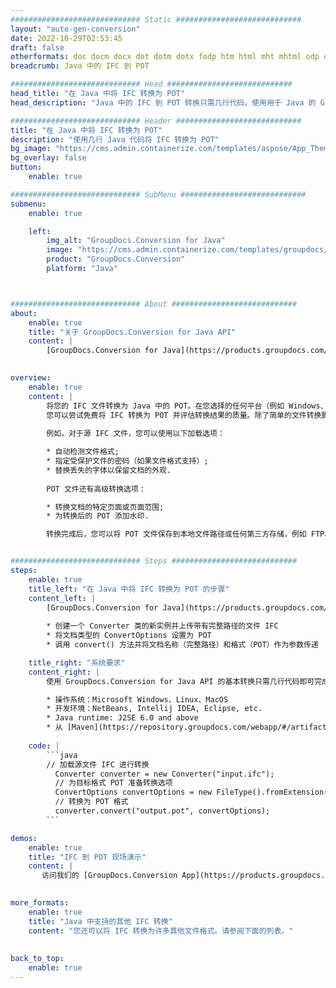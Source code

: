 ```yaml
---
############################# Static ############################
layout: "auto-gen-conversion"
date: 2022-10-29T02:53:45
draft: false
otherformats: doc docm docx dot dotm dotx fodp htm html mht mhtml odp odt otp pot potm potx pps ppsm ppsx ppt pptm pptx rtf
breadcrumb: Java 中的 IFC 到 POT

############################# Head ############################
head_title: "在 Java 中将 IFC 转换为 POT"
head_description: "Java 中的 IFC 到 POT 转换只需几行代码。使用用于 Java 的 GroupDocs 文档转换 API 转换 160 多种文件格式"

############################# Header ############################
title: "在 Java 中将 IFC 转换为 POT"
description: "使用几行 Java 代码将 IFC 转换为 POT"
bg_image: "https://cms.admin.containerize.com/templates/aspose/App_Themes/V3/images/bg/header1.png"
bg_overlay: false
button:
    enable: true

############################# SubMenu ############################
submenu:
    enable: true

    left:
        img_alt: "GroupDocs.Conversion for Java"
        image: "https://cms.admin.containerize.com/templates/groupdocs/images/product-logos/90x90-noborder/groupdocs-conversion-java.png"
        product: "GroupDocs.Conversion"
        platform: "Java"



############################# About ############################
about:
    enable: true
    title: "关于 GroupDocs.Conversion for Java API"
    content: |
        [GroupDocs.Conversion for Java](https://products.groupdocs.com/conversion/java/) 是一种高级文件格式转换 API，用于在 Microsoft Office、OpenDocument、PDF、HTML、电子邮件、CAD 等流行图像和文档格式之间进行转换。只需几行代码即可完成更多工作。本机 API 会自动检测原始文档的格式，并提供许多选项来自定义转换后的文档。除了从文档中提取信息的功能外，它还默认支持将转换结果缓存到本地磁盘。但是，任何类型的缓存存储都可以通过实施适当的接口来支持 - Amazon S3、Dropbox、Google Drive、Windows Azure、Reddis 或任何其他接口。
    

overview:
    enable: true
    content: |
        将您的 IFC 文件转换为 Java 中的 POT。在您选择的任何平台（例如 Windows、Linux、macOS）上，只需几行 Java 代码。
        您可以尝试免费将 IFC 转换为 POT 并评估转换结果的质量。除了简单的文件转换脚本外，您还可以尝试更复杂的选项来加载 IFC 源文件并存储 POT 输出。 
        
        例如，对于源 IFC 文件，您可以使用以下加载选项：

        * 自动检测文件格式;
        * 指定受保护文件的密码（如果文件格式支持）;
        * 替换丢失的字体以保留文档的外观.
        
        POT 文件还有高级转换选项：

        * 转换文档的特定页面或页面范围;
        * 为转换后的 POT 添加水印.

        转换完成后，您可以将 POT 文件保存到本地文件路径或任何第三方存储，例如 FTP、Amazon S3、Google Drive、Dropbox 等。请注意 - 转换 IFC到 POT，您不需要安装任何额外的软件，例如 MS Office、Open Office、Adobe Acrobat Reader 等。


############################# Steps ############################
steps:
    enable: true
    title_left: "在 Java 中将 IFC 转换为 POT 的步骤"
    content_left: |
        [GroupDocs.Conversion for Java](https://products.groupdocs.com/conversion/java/) 允许开发人员使用几行代码轻松地将 IFC 文件转换为 POT。
        
        * 创建一个 Converter 类的新实例并上传带有完整路径的文件 IFC
        * 将文档类型的 ConvertOptions 设置为 POT
        * 调用 convert() 方法并将文档名称（完整路径）和格式（POT）作为参数传递

    title_right: "系统要求"
    content_right: |
        使用 GroupDocs.Conversion for Java API 的基本转换只需几行代码即可完成。所有主要平台和操作系统都支持我们的 API。在执行以下代码之前，请确保您的系统上安装了以下先决条件。

        * 操作系统：Microsoft Windows、Linux、MacOS
        * 开发环境：NetBeans, Intellij IDEA, Eclipse, etc.
        * Java runtime: J2SE 6.0 and above
        * 从 [Maven](https://repository.groupdocs.com/webapp/#/artifacts/browse/tree/General/repo/com/groupdocs/groupdocs-conversion) 获取最新的 GroupDocs.Conversion for Java
         
    code: |
        ```java    
        // 加载源文件 IFC 进行转换
          Converter converter = new Converter("input.ifc");
          // 为目标格式 POT 准备转换选项
          ConvertOptions convertOptions = new FileType().fromExtension("pot").getConvertOptions();
          // 转换为 POT 格式
          converter.convert("output.pot", convertOptions);
        ```

demos:
    enable: true
    title: "IFC 到 POT 现场演示"
    content: |
       访问我们的 [GroupDocs.Conversion App](https://products.groupdocs.app/conversion/family) 网站并立即尝试 IFC 到 POT 转换。免费演示具有以下好处
          

more_formats:
    enable: true
    title: "Java 中支持的其他 IFC 转换"
    content: "您还可以将 IFC 转换为许多其他文件格式。请参阅下面的列表。"
       
       
back_to_top:
    enable: true
---
```


